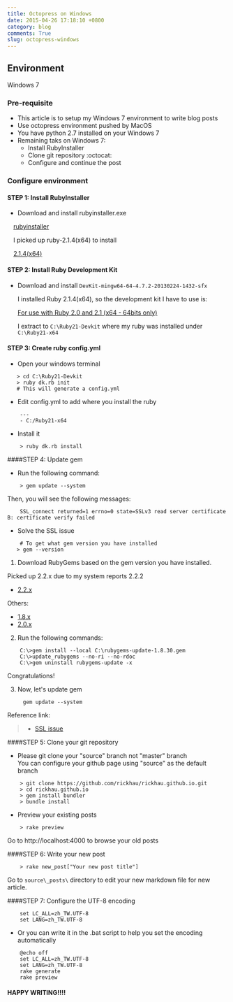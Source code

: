 ```yaml
---
title: Octopress on Windows
date: 2015-04-26 17:18:10 +0800
category: blog
comments: True
slug: octopress-windows
---
```

## Environment
Windows 7

### Pre-requisite ###
- This article is to setup my Windows 7 environment to write blog posts    
- Use octopress environment pushed by MacOS
- You have python 2.7 installed on your Windows 7
- Remaining taks on Windows 7:
  * Install RubyInstaller    
  * Clone git repository :octocat:    
  * Configure and continue the post    


### Configure environment ###

#### STEP 1: Install RubyInstaller

- Download and install rubyinstaller.exe  

&emsp;[rubyinstaller](http://rubyinstaller.org/downloads/)

&emsp;I picked up ruby-2.1.4(x64) to install  

&emsp;[2.1.4(x64)](http://dl.bintray.com/oneclick/rubyinstaller/rubyinstaller-2.1.4-x64.exe)   
  
#### STEP 2: Install Ruby Development Kit

- Download and install `DevKit-mingw64-64-4.7.2-20130224-1432-sfx`

  I installed Ruby 2.1.4(x64), so the development kit I have to use is:    
  
  [For use with Ruby 2.0 and 2.1 (x64 - 64bits only)](http://dl.bintray.com/oneclick/rubyinstaller/DevKit-mingw64-64-4.7.2-20130224-1432-sfx.exe)
  
  I extract to `C:\Ruby21-Devkit` where my ruby was installed under `C:\Ruby21-x64`

  
    
#### STEP 3: Create ruby config.yml

- Open your windows terminal 

```
   > cd C:\Ruby21-Devkit    
   > ruby dk.rb init
   # This will generate a config.yml
```  

- Edit config.yml to add where you install the ruby

```
    ---
    - C:/Ruby21-x64
```

- Install it

```
    > ruby dk.rb install
```
  
####STEP 4: Update gem

- Run the following command:

```
    > gem update --system
```

  Then, you will see the following messages:

  
```
    SSL_connect returned=1 errno=0 state=SSLv3 read server certificate B: certificate verify failed
```

- Solve the SSL issue    

```
    # To get what gem version you have installed
   > gem --version
```

  1) Download RubyGems based on the gem version you have installed. 


   Picked up 2.2.x due to my system reports 2.2.2    
   * [2.2.x](https://github.com/rubygems/rubygems/releases/tag/v2.2.3)    
  
   Others:    
   * [1.8.x](https://github.com/rubygems/rubygems/releases/tag/v1.8.30)   
   * [2.0.x](https://github.com/rubygems/rubygems/releases/tag/v2.0.15)

  
  2) Run the following commands:
  
```
    C:\>gem install --local C:\rubygems-update-1.8.30.gem
    C:\>update_rubygems --no-ri --no-rdoc
    C:\>gem uninstall rubygems-update -x
```

  Congratulations! 
  
  3) Now, let's update gem  

```
     gem update --system
```
  Reference link:
  >- [SSL issue](https://gist.github.com/luislavena/f064211759ee0f806c88)

####STEP 5: Clone your git repository

- Please git clone your "source" branch not "master" branch    
  You can configure your github page using "source" as the default branch

```
    > git clone https://github.com/rickhau/rickhau.github.io.git
    > cd rickhau.github.io
    > gem install bundler
    > bundle install
```

- Preview your existing posts

```
    > rake preview
```

  Go to http://localhost:4000 to browse your old posts

####STEP 6: Write your new post

```
    > rake new_post["Your new post title"]
```

  Go to `source\_posts\` directory to edit your new markdown file for new article.
  

####STEP 7: Configure the UTF-8 encoding

```
    set LC_ALL=zh_TW.UTF-8
    set LANG=zh_TW.UTF-8
```

- Or you can write it in the .bat script to help you set the encoding automatically

```
    @echo off
    set LC_ALL=zh_TW.UTF-8
    set LANG=zh_TW.UTF-8
    rake generate
    rake preview
```

#### HAPPY WRITING!!!! #####
